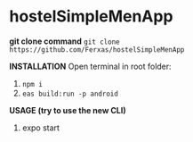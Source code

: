 # hostelSimpleMenApp

**git clone command**
`git clone https://github.com/Ferxas/hostelSimpleMenApp`

**INSTALLATION**
Open terminal in root folder:

1. `npm i`
2. `eas build:run -p android`


**USAGE (try to use the new CLI)**
1. expo start
